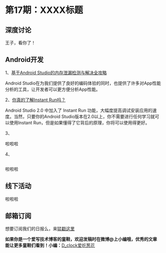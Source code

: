# 第17期：XXXX标题

## 深度讨论

[]()

王子，看你了！

## Android开发

1、[基于Android Studio的内存泄漏检测与解决全攻略](http://mp.weixin.qq.com/s?__biz=MzAxMzYyNDkyNA==&mid=2651332083&idx=1&sn=d5a1b24736d6f14ff24dfecf15e397a9&scene=0#wechat_redirect)

Android Studio在为我们提供了良好的编码体验的同时，也提供了许多对App性能分析的工具，让开发者可以更方便分析App性能。

2、[你真的了解Instant Run吗？](http://mp.weixin.qq.com/s?__biz=MzA5MzI3NjE2MA==&mid=2650236001&idx=1&sn=f2ac9a45ebe0d59fa11d9599ad7cca50&scene=1&srcid=0531FeHOeE9jFfhPgH1AnA7Q#wechat_redirect)

Android Studio 2.0 中加入了 Instant Run 功能，大幅度提高调试安装应用的速度。当然，只要你的Android Studio版本在2.0以上，你不需要进行任何学习就可以使用Instant Run，但是如果懂得了它背后的原理，你将可以使用得更好。

3、[]()

啦啦啦

4、[]()

![]()

啦啦啦

## 线下活动

[]()

啦啦啦


## 邮箱订阅

想要订阅我们的日报么，来[猛戳这里](http://list.qq.com/cgi-bin/qf_invite?id=d469993d2c888e971c0fbb2309c4d84256968386b126b967)

**如果你是一个爱写技术博客的童鞋，欢迎发稿时在微博@上小编哦，优秀的文章能让更多童鞋们看到！小编：**[D_clock爱吃葱花](http://weibo.com/2480694892/profile?rightmod=1&wvr=6&mod=personinfo&is_all=1)